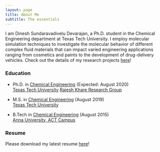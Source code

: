 ```yaml
---
layout: page
title: About Me
subtitle: The essentials
---
```


I am Dinesh Sundaravadivelu Devarajan, a Ph.D. student in the Chemical Engineering department at Texas Tech University.  I employ molecular simulation techniques to investigate the molecular behavior of different complex fluid materials that can impact varied engineering applications ranging from cosmetics and paints to the development of drug-delivery vehicles. Check out the details of my research projects [here](/myresearch.md)! 

### Education

* Ph.D. in [Chemical Engineering](https://www.depts.ttu.edu/che/) (Expected: August 2020)    
  [Texas Tech University](https://www.ttu.edu/) 
  [Rajesh Khare Research Group](http://www.depts.ttu.edu/che/research/kharegroup/index.php)

* M.S. in [Chemical Engineering](https://www.depts.ttu.edu/che/) (August 2019)  
  [Texas Tech University](https://www.ttu.edu/) 

* B.Tech in [Chemical Engineering](http://chemactech.edu.in/) (August 2015)  
  [Anna University, ACT Campus](https://www.annauniv.edu/act/index.html)

### Resume

Please download my latest resume [here](DineshSDevarajan_Resume.pdf)!
